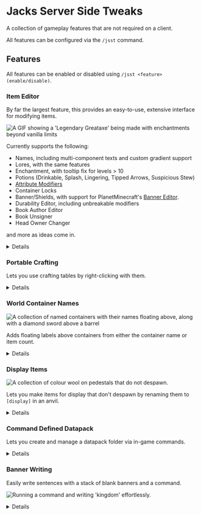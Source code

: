# Jacks Server Side Tweaks

A collection of gameplay features that are not required on a client.

All features can be configured via the `/jsst` command.

## Features

All features can be enabled or disabled using `/jsst <feature> (enable/disable)`.

### Item Editor

By far the largest feature, this provides an easy-to-use, extensive interface for modifying items.

![A GIF showing a 'Legendary Greataxe' being made with enchantments beyond vanilla limits](https://i.imgur.com/BKxEg3C.gif)

Currently supports the following:

- Names, including multi-component texts and custom gradient support
- Lores, with the same features
- Enchantment, with tooltip fix for levels > 10
- Potions (Drinkable, Splash, Lingering, Tipped Arrows, Suspicious Stew)
- [Attribute Modifiers](https://minecraft.fandom.com/wiki/Attribute)
- Container Locks
- Banner/Shields, with support for PlanetMinecraft's [Banner Editor](https://www.planetminecraft.com/banner/).
- Durability Editor, including unbreakable modifiers
- Book Author Editor
- Book Unsigner
- Head Owner Changer

and more as ideas come in.

<details>

To begin, run the command `/jsst itemEditor hand` to change the item in your hand, or `.. itemEditor item <item>` to use a template.

![An gif showing various pages of the item editor](https://i.imgur.com/o9W3oM4.gif)

This feature will only show editors possibly usable with the given item.

#### Labels

Enchantments, Potion Effects and Attribute Modifiers have been given custom labels to help see them at a glance; however I can not
provide defaults to every modded enchantment out there. If you want to add your own (either in your mod or a datapack), you can create
a corresponding JSON file under `data/jsst/item_editor_labels/<category>.json`.

In this JSON file, there is a single JSON object with another JSON object under the key `values`. In this values object, there
should be a list of **ID**: **LabelDefinition** pairs; you can find the ID by enabling `enabledDevTools` and browsing said
menu.

**LabelDefinition** is defined as either a minecraft item ID such as `minecraft:diamond_pickaxe`, or a full ItemStack JSON
which you can get from an existing stack by the `enabledDevTools`-only Stack JSON Printer.

You can replace the entire vanilla set by adding `replace: true` alongside the `values` tag at the top level.

For a better explained example, see [JSST's base files](https://github.com/JackFred2/JacksServerSideTweaks/tree/1.19/src/main/resources/data/jsst/item_editor_labels).

#### Config

| Option          | Description                  | Default | Valid Options   |
|-----------------|------------------------------|---------|-----------------|
| enabledDevTools | Enable dev-specific editors. | `true`  | `true`, `false` |

</details>

### Portable Crafting

Lets you use crafting tables by right-clicking with them.

<details>

Valid items to check are contained in the
[jsst:items/crafting_tables](https://github.com/JackFred2/JacksServerSideTweaks/blob/1.19/src/main/resources/data/jsst/tags/items/crafting_tables.json) 
tag, which can be extended using data packs or the Command Defined Datapack feature below.

#### Config

| Option    | Description                                                    | Default | Valid Options   |
|-----------|----------------------------------------------------------------|---------|-----------------|
| sneakOnly | Whether players need to sneak to use crafting tables as items. | `false` | `true`, `false` |

</details>

### World Container Names

![A collection of named containers with their names floating above, along with a diamond sword above a barrel](https://i.imgur.com/PFrsD9q.png)

Adds floating labels above containers from either the container name or item count.

<details>

Uses the new Display Entities from 23w06a.

To give a name to a container, rename it in an anvil. You can use the format `[item:<ITEM_STACK>]` to display an item instead, 
using the same syntax as the `/give` command. Examples:

- `[item:minecraft:golden_apple]`
- `[item:potion{Potion:"night_vision"}]`

If you give a container the name `[max-count]`, the item displayed will update to the highest-count item in the
container
every time it is opened.

#### Admin

To clean up if you ever remove JSST, you can run the following command to remove lingering display entities:

`/kill @e[tag=jsst_world_container_name]`

#### Config

| Option               | Description                                   | Default  | Valid Options        |
|----------------------|-----------------------------------------------|----------|----------------------|
| facingMode           | How labels should face the player.            | `CENTER` | `CENTER`, `VERTICAL` |
| labelRangeMultiplier | Multiplier for the distance labels are shown. | `1`      | `[0.25, 4]`          |

</details>

### Display Items

![A collection of colour wool on pedestals that do not despawn.](https://i.imgur.com/8nFBqdu.png)

Lets you make items for display that don't despawn by renaming them to `[display]` in an anvil.

<details>

Useful for shops or showcases. Plays a chime sound if a display item is successfully made.

**Warning**: This does not prevent the item from being destroyed in other ways, such as cactus, lava, `/kill`, cleanup
plugins, or being moved with hoppers or water.

#### Admin

To 'take ownership' of nearby items, run the following command:

`/execute as @e[type=item,tag=jsst_display_item,distance=..5] run data modify entity @s Owner set from entity @p UUID`

#### Config

| Option          | Description                                                                                                                                              | Default | Valid Options   |
|-----------------|----------------------------------------------------------------------------------------------------------------------------------------------------------|---------|-----------------|
| ownerPickupOnly | Should only the player who dropped the item be able to pick it back up.                                                                                  | `true`  | `true`, `false` |
| operatorOnly    | Should only server operators be allowed to create display items? Does not apply in single player. Recommended to enable ownerPickupOnly if this is true. | `false` | `true`, `false` |

</details>

### Command Defined Datapack

Lets you create and manage a datapack folder via in-game commands.

<details>

Currently, only supports tags. Designed to help configure mods game features using tags such as `minecraft:enderman_holdable`, 
or `jsst:crafting_tables`, or just creating tags for your server easier.

`/jsst cdd save` - Manually saves a copy of the current datapack in-memory. Should not be required in most cases as other 
commands that modify the pack call this directly.

#### Tags

See also: [Tag JSON Format](https://minecraft.fandom.com/wiki/Tag#JSON_format)

Base command: `/jsst cdd tag <registry>`

`<registry>` defines which registry the tags should be looked up through. For example, you'll want `minecraft:item` to
modify item tags or `minecraft:block` for block tags.

- `.. listTags [filter]` - Lists all tags that are registered for this registry.
- `.. list <tag>` - Lists all elements in a given tag. This is after tags have been 'flattened' i.e. tags referenced by other tags are not shown.
- `.. add <tag> value <element> [isOptional]` - Adds an element to a `<tag>` in the datapack.
- `.. add <tag> tag <newTag> [isOptional]` - Adds a reference to `<newTag>` in `<tag>` in the datapack.
- `.. remove <tag> <element>` - Removes an element from `<tag>` in the datapack. This does **not** let you remove items from tags defined elsewhere; use `setReplace` below to overwrite them.
- `.. setReplace <tag> <shouldReplace>` - Marks `<tag>` to overwrite other tags with the same name.

##### Example (Adding nether stars to the crafting table list for Portable Crafting above)

1. `/jsst cdd tag minecraft:item add jsst:crafting_tables value minecraft:nether_star`
2. `/datapack enable "file/jsstCDD"` on first generation
3. `/reload`

</details>

### Banner Writing

Easily write sentences with a stack of blank banners and a command.

![Running a command and writing 'kingdom' effortlessly.](https://i.imgur.com/msoN0cH.gif)

<details>

To start, simply use the command `/jsst bannerWriter start <text>`. This will add a tag to the banners you are
holding, which lets the mod know what to replace.

Uses the letters and numbers from https://www.gamergeeks.net/apps/minecraft/banners/.

Supported letters:

`abcdefghijklmnopqrstuvwxyz0123456789 .,+-*/'"=!:`

</details>